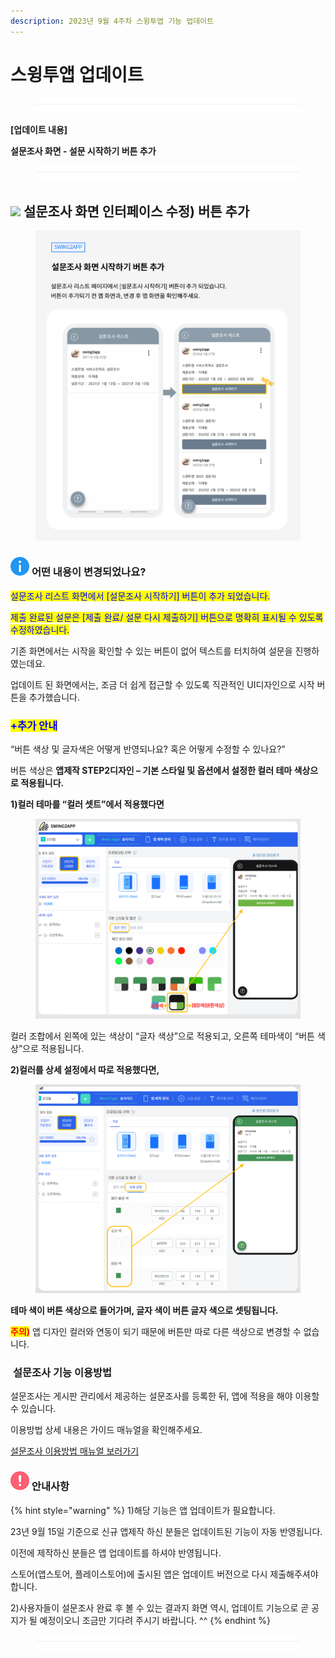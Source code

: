 ```yaml
---
description: 2023년 9월 4주차 스윙투앱 기능 업데이트
---
```


# 스윙투앱 업데이트

<figure><img src=".gitbook/assets/구분선 (1) (1).PNG" alt=""><figcaption></figcaption></figure>

﻿**\[업데이트 내용]**

**설문조사 화면 - 설문 시작하기 버튼 추가**

<figure><img src=".gitbook/assets/구분선 (1) (1).PNG" alt=""><figcaption></figcaption></figure>

## ![](https://wp.swing2app.co.kr/wp-content/uploads/2018/09/%EB%8B%A8%EB%9D%BD1-1.png) **설문조사 화면 인터페이스 수정) 버튼 추가**&#x20;

<figure><img src=".gitbook/assets/설문버트업뎃.png" alt=""><figcaption></figcaption></figure>

### <img src=".gitbook/assets/info (4).png" alt="" data-size="original"> **어떤 내용이 변경되었나요?**

<mark style="color:blue;">설문조사 리스트 화면에서 \[설문조사 시작하기] 버튼이 추가 되었습니다.</mark>&#x20;

<mark style="color:blue;">제출 완료된 설문은 \[제출 완료/ 설문 다시 제출하기] 버튼으로 명확히 표시될 수 있도록 수정하였습니다.</mark>&#x20;

기존 화면에서는 시작을 확인할 수 있는 버튼이 없어 텍스트를 터치하여 설문을 진행하였는데요.&#x20;

업데이트 된 화면에서는, 조금 더 쉽게 접근할 수 있도록 직관적인 UI디자인으로 시작 버튼을 추가했습니다.&#x20;



### <mark style="color:blue;">**+추가 안내**</mark>

“버튼 색상 및 글자색은 어떻게 반영되나요? 혹은 어떻게 수정할 수 있나요?”

버튼 색상은 **앱제작 STEP2디자인 – 기본 스타일 및 옵션에서 설정한 컬러 테마 색상으로 적용됩니다.**



**1)컬러 테마를 “컬러 셋트”에서 적용했다면**&#x20;

<div align="left">

<figure><img src=".gitbook/assets/설문버튼1.png" alt=""><figcaption></figcaption></figure>

</div>

컬러 조합에서 왼쪽에 있는 색상이 “글자 색상”으로 적용되고, 오른쪽 테마색이 “버튼 색상”으로 적용됩니다.



**2)컬러를 상세 설정에서 따로 적용했다면,**&#x20;

<div align="left">

<figure><img src=".gitbook/assets/설문버튼2.png" alt=""><figcaption></figcaption></figure>

</div>

**테마 색이 버튼 색상으로 들어가며, 글자 색이 버튼 글자 색으로 셋팅됩니다.**&#x20;

<mark style="color:red;">**주의)**</mark> 앱 디자인 컬러와 연동이 되기 때문에 버튼만 따로 다른 색상으로 변경할 수 없습니다.



### <img src="https://ncdn2.swing2app.co.kr/public/swing_notice_editor_attach/10532101/20233803.png" alt="" data-size="original"> **설문조사 기능 이용방법**

설문조사는 게시판 관리에서 제공하는 설문조사를 등록한 뒤, 앱에 적용을 해야 이용할 수 있습니다.

이용방법 상세 내용은 가이드 매뉴얼을 확인해주세요.&#x20;

[설문조사 이용방법 매뉴얼 보러가기](https://documentation.swing2app.co.kr/manual/appmanage/service/survey)



### ![](<.gitbook/assets/warning-(2) (1).png>) 안내사항

{% hint style="warning" %}
1\)해당 기능은 앱 업데이트가 필요합니다.&#x20;

23년 9월 15일 기준으로 신규 앱제작 하신 분들은 업데이트된 기능이 자동 반영됩니다.

이전에 제작하신 분들은 앱 업데이트를 하셔야 반영됩니다. &#x20;

스토어(앱스토어, 플레이스토어)에 출시된 앱은 업데이트 버전으로 다시 제출해주셔야 합니다.

&#x20;

2\)사용자들이 설문조사 완료 후 볼 수 있는 결과지 화면 역시, 업데이트 기능으로 곧 공지가 될 예정이오니 조금만 기다려 주시기 바랍니다. ^^
{% endhint %}

<figure><img src=".gitbook/assets/구분선 (1) (1).PNG" alt=""><figcaption></figcaption></figure>

